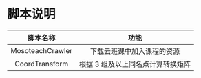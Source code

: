 # 脚本说明

|     脚本名称     |               功能                |
| :--------------: | :-------------------------------: |
| MosoteachCrawler |    下载云班课中加入课程的资源     |
|  CoordTransform  | 根据 3 组及以上同名点计算转换矩阵 |

